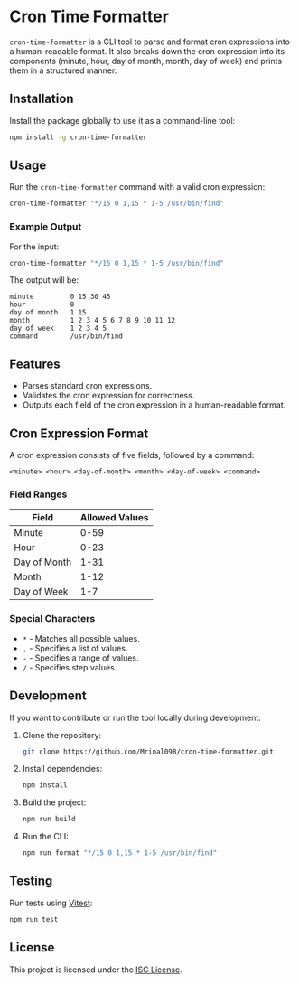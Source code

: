 # Cron Time Formatter

`cron-time-formatter` is a CLI tool to parse and format cron expressions into a human-readable format. It also breaks down the cron expression into its components (minute, hour, day of month, month, day of week) and prints them in a structured manner.

## Installation

Install the package globally to use it as a command-line tool:

```bash
npm install -g cron-time-formatter
```

## Usage

Run the `cron-time-formatter` command with a valid cron expression:

```bash
cron-time-formatter "*/15 0 1,15 * 1-5 /usr/bin/find"
```

### Example Output

For the input:

```bash
cron-time-formatter "*/15 0 1,15 * 1-5 /usr/bin/find"
```

The output will be:

```
minute         0 15 30 45
hour           0
day of month   1 15
month          1 2 3 4 5 6 7 8 9 10 11 12
day of week    1 2 3 4 5
command        /usr/bin/find
```

## Features

- Parses standard cron expressions.
- Validates the cron expression for correctness.
- Outputs each field of the cron expression in a human-readable format.

## Cron Expression Format

A cron expression consists of five fields, followed by a command:

```
<minute> <hour> <day-of-month> <month> <day-of-week> <command>
```

### Field Ranges

| Field         | Allowed Values         |
|---------------|------------------------|
| Minute        | 0-59                  |
| Hour          | 0-23                  |
| Day of Month  | 1-31                  |
| Month         | 1-12                  |
| Day of Week   | 1-7                   |

### Special Characters

- `*` - Matches all possible values.
- `,` - Specifies a list of values.
- `-` - Specifies a range of values.
- `/` - Specifies step values.

## Development

If you want to contribute or run the tool locally during development:

1. Clone the repository:

   ```bash
   git clone https://github.com/Mrinal098/cron-time-formatter.git
   ```

2. Install dependencies:

   ```bash
   npm install
   ```

3. Build the project:

   ```bash
   npm run build
   ```

4. Run the CLI:

   ```bash
   npm run format "*/15 0 1,15 * 1-5 /usr/bin/find"
   ```

## Testing

Run tests using [Vitest](https://vitest.dev/):

```bash
npm run test
```

## License

This project is licensed under the [ISC License](https://opensource.org/licenses/ISC).


